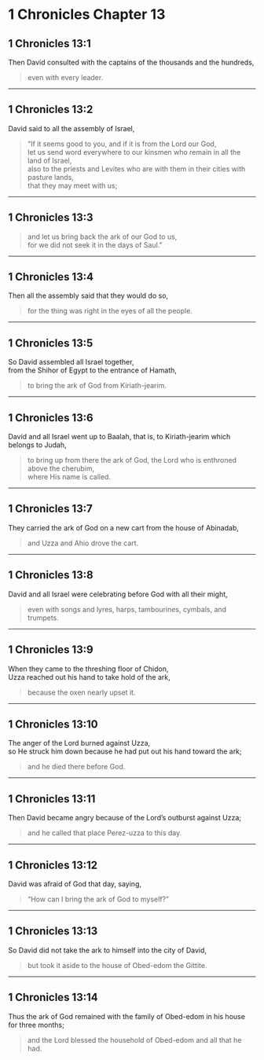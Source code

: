 # 1 Chronicles Chapter 13

## 1 Chronicles 13:1

Then David consulted with the captains of the thousands and the hundreds,

> even with every leader.

---

## 1 Chronicles 13:2

David said to all the assembly of Israel,

> “If it seems good to you, and if it is from the Lord our God,  
> let us send word everywhere to our kinsmen who remain in all the land of Israel,  
> also to the priests and Levites who are with them in their cities with pasture lands,  
> that they may meet with us;

---

## 1 Chronicles 13:3

> and let us bring back the ark of our God to us,  
> for we did not seek it in the days of Saul.”

---

## 1 Chronicles 13:4

Then all the assembly said that they would do so,

> for the thing was right in the eyes of all the people.

---

## 1 Chronicles 13:5

So David assembled all Israel together,  
from the Shihor of Egypt to the entrance of Hamath,

> to bring the ark of God from Kiriath-jearim.

---

## 1 Chronicles 13:6

David and all Israel went up to Baalah, that is, to Kiriath-jearim which belongs to Judah,

> to bring up from there the ark of God, the Lord who is enthroned above the cherubim,  
> where His name is called.

---

## 1 Chronicles 13:7

They carried the ark of God on a new cart from the house of Abinadab,

> and Uzza and Ahio drove the cart.

---

## 1 Chronicles 13:8

David and all Israel were celebrating before God with all their might,

> even with songs and lyres, harps, tambourines, cymbals, and trumpets.

---

## 1 Chronicles 13:9

When they came to the threshing floor of Chidon,  
Uzza reached out his hand to take hold of the ark,

> because the oxen nearly upset it.

---

## 1 Chronicles 13:10

The anger of the Lord burned against Uzza,  
so He struck him down because he had put out his hand toward the ark;

> and he died there before God.

---

## 1 Chronicles 13:11

Then David became angry because of the Lord’s outburst against Uzza;

> and he called that place Perez-uzza to this day.

---

## 1 Chronicles 13:12

David was afraid of God that day, saying,

> “How can I bring the ark of God to myself?”

---

## 1 Chronicles 13:13

So David did not take the ark to himself into the city of David,

> but took it aside to the house of Obed-edom the Gittite.

---

## 1 Chronicles 13:14

Thus the ark of God remained with the family of Obed-edom in his house for three months;

> and the Lord blessed the household of Obed-edom and all that he had.
